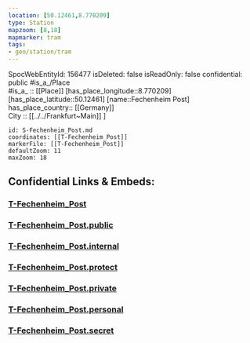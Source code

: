 ```yaml
---
location: [50.12461,8.770209] 
type: Station 
mapzoom: [8,18] 
mapmarker: tram 
tags:
- geo/station/tram
---
```

SpocWebEntityId: 156477
isDeleted: false
isReadOnly: false
confidential: public
#is_a_/Place  
#is_a_ :: [[Place]] 
[has_place_longitude::8.770209] 
[has_place_latitude::50.12461] 
[name::Fechenheim Post] 
has_place_country:: [[Germany]]  
City :: [[../../Frankfurt~Main]] ] 


```leaflet
id: S-Fechenheim_Post.md
coordinates: [[T-Fechenheim_Post]] 
markerFile: [[T-Fechenheim_Post]] 
defaultZoom: 11 
maxZoom: 18
```


## Confidential Links & Embeds: 

### [T-Fechenheim_Post](/_Standards/Earth/Continent/Europe/Europe~Central/Germany/Germany~West/Hessen/counties~Hessen/Frankfurt~Main/Stations-FFM~T/T-Fechenheim_Post.md) 

### [T-Fechenheim_Post.public](/_public/Earth/Continent/Europe/Europe~Central/Germany/Germany~West/Hessen/counties~Hessen/Frankfurt~Main/Stations-FFM~T/T-Fechenheim_Post.public.md) 

### [T-Fechenheim_Post.internal](/_internal/Earth/Continent/Europe/Europe~Central/Germany/Germany~West/Hessen/counties~Hessen/Frankfurt~Main/Stations-FFM~T/T-Fechenheim_Post.internal.md) 

### [T-Fechenheim_Post.protect](/_protect/Earth/Continent/Europe/Europe~Central/Germany/Germany~West/Hessen/counties~Hessen/Frankfurt~Main/Stations-FFM~T/T-Fechenheim_Post.protect.md) 

### [T-Fechenheim_Post.private](/_private/Earth/Continent/Europe/Europe~Central/Germany/Germany~West/Hessen/counties~Hessen/Frankfurt~Main/Stations-FFM~T/T-Fechenheim_Post.private.md) 

### [T-Fechenheim_Post.personal](/_personal/Earth/Continent/Europe/Europe~Central/Germany/Germany~West/Hessen/counties~Hessen/Frankfurt~Main/Stations-FFM~T/T-Fechenheim_Post.personal.md) 

### [T-Fechenheim_Post.secret](/_secret/Earth/Continent/Europe/Europe~Central/Germany/Germany~West/Hessen/counties~Hessen/Frankfurt~Main/Stations-FFM~T/T-Fechenheim_Post.secret.md)

